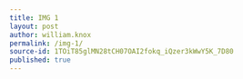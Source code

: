 ```yaml
---
title: IMG 1
layout: post
author: william.knox
permalink: /img-1/
source-id: 1TOiT85glMN28tCH07OAI2fokq_iQzer3kWwY5K_7D80
published: true
---
```

